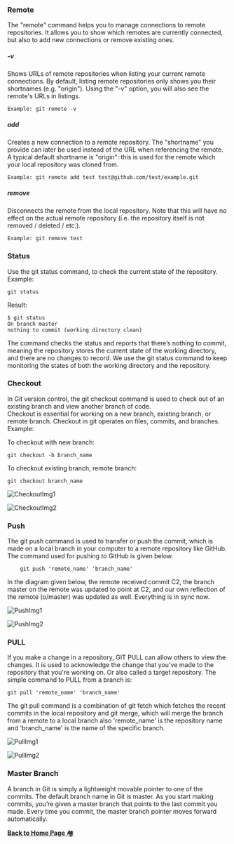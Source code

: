 ### Remote
 The "remote" command helps you to manage connections to remote repositories.
 It allows you to show which remotes are currently connected, but also to add new connections or remove existing ones.
 
 ##### -v
 Shows URLs of remote repositories when listing your current remote connections. 
 By default, listing remote repositories only shows you their shortnames (e.g. "origin"). 
 Using the "-v" option, you will also see the remote's URLs in listings.
 
    Example: git remote -v
 
 ##### add <shortname> <url>
 
 Creates a new connection to a remote repository.
 The "shortname" you provide can later be used instead of the URL when referencing the remote. 
 A typical default shortname is "origin": this is used for the remote which your local repository was cloned from.
 
    Example: git remote add test test@github.com/test/example.git
 
 ##### remove <name>
 Disconnects the remote from the local repository. 
 Note that this will have no effect on the actual remote repository (i.e. the repository itself is not removed / deleted / etc.).
 
    Example: git remove test 

### Status
Use the git status command, to check the current state of the repository.
Example:

    git status

Result:

    $ git status
    On branch master
    nothing to commit (working directory clean)
    
The command checks the status and reports that there’s nothing to commit, meaning the repository stores the current state of the working directory, and there are no changes to record.
We use the git status command to keep monitoring the states of both the working directory and the repository.

### Checkout
In Git version control, the git checkout command is used to check out of an existing branch and view another branch of code.  
Checkout is essential for working on a new branch, existing branch, or remote branch. 
Checkout in git operates on files, commits, and branches.
Example:

To checkout with new branch:

    git checkout -b branch_name
    
To checkout existing branch, remote branch:

    git checkout branch_name
    
![CheckoutImg1](images/Picture11.jpg)  

![CheckoutImg2](images/Picture12.jpg)

### Push
The git push command is used to transfer or push the commit, which is made on a local branch in your computer to a remote repository like GitHub. 
The command used for pushing to GitHub is given below.

        git push 'remote_name' 'branch_name'
        
In the diagram given below, the remote received commit C2, the branch master on the remote was updated to point at C2, and our own reflection of the remote (o/master) was updated as well. 
Everything is in sync now.

![PushImg1](images/Picture13.jpg)
 
![PushImg2](images/Picture14.jpg)


### PULL
If you make a change in a repository, GIT PULL can allow others to view the changes. 
It is used to acknowledge the change that you've made to the repository that you're working on. Or also called a target repository.
The simple command to PULL from a branch is:

    git pull 'remote_name' 'branch_name'
    
The git pull command is a combination of git fetch which fetches the recent commits in the local repository and git merge, which will merge the branch from a remote to a local branch also 'remote_name' is the repository name and 'branch_name' is the name of the specific branch.

![PullImg1](images/Picture15.jpg) 

![PullImg2](images/Picture16.jpg)

### Master Branch

A branch in Git is simply a lightweight movable pointer to one of the commits. 
The default branch name in Git is master. As you start making commits, you’re given a master branch that points to the last commit you made. 
Every time you commit, the master branch pointer moves forward automatically.

[**Back to Home Page** :houses: ](/README.md)


